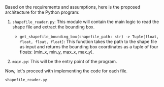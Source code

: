 Based on the requirements and assumptions, here is the proposed architecture for the Python program:

1. `shapefile_reader.py`: This module will contain the main logic to read the shape file and extract the bounding box.

   - `get_shapefile_bounding_box(shapefile_path: str) -> Tuple[float, float, float, float]`: This function takes the path to the shape file as input and returns the bounding box coordinates as a tuple of four floats: (min_x, min_y, max_x, max_y).

2. `main.py`: This will be the entry point of the program.

Now, let's proceed with implementing the code for each file.

`shapefile_reader.py`
